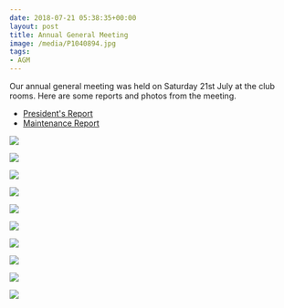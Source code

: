 ```yaml
---
date: 2018-07-21 05:38:35+00:00
layout: post
title: Annual General Meeting
image: /media/P1040894.jpg
tags:
- AGM
---
```


Our annual general meeting was held on Saturday 21st July at the club rooms. Here are some reports and photos from the meeting.

  * [President's Report](/media/Presidents_Report_AGM_2018.pdf)
  * [Maintenance Report](/media/Maintenance_Report_AGM_2018.pdf)

![](/media/P1040893.jpg)

![](/media/P1040894.jpg)

![](/media/P1040896.jpg)

![](/media/P1040897.jpg)

![](/media/P1040898.jpg)

![](/media/P1040899.jpg)

![](/media/P1040902.jpg)

![](/media/P1040905.jpg)

![](/media/P1040906.jpg)

![](/media/P1040907.jpg)
